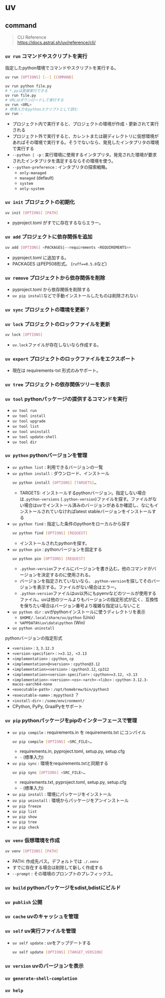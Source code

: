 # uv

## command
> CLI Reference\
> https://docs.astral.sh/uv/reference/cli/

### `uv run` コマンドやスクリプトを実行
指定したpython環境でコマンドやスクリプトを実行する。
```sh
uv run [OPTIONS] [--] [COMMAND]
```

```sh
uv run python file.py
# *.pyは直接実行できる
uv run file.py
# URLはダウンロードして実行する
uv run <URL>
# 標準入力をpythonスクリプトとして読む
uv run -
```
- プロジェクト内で実行すると、プロジェクトの環境が作成・更新されて実行される
- プロジェクト外で実行すると、カレントまたは親ディレクトリに仮想環境があればその環境で実行する。そうでないなら、発見したインタプリタの環境で実行する
- `--python | -p` : 実行環境に使用するインタプリタ。発見された環境が要求されたインタプリタを満足するならその環境を使う。
- `--python-preference` : インタプリタの探索戦略。  
  - `only-managed`
  - `managed` (default)
  - `system`
  - `only-system`

### `uv init` プロジェクトの初期化
```sh
uv init [OPTIONS] [PATH]
```
- pyproject.toml がすでに存在するならエラー。

### `uv add` プロジェクトに依存関係を追加
```sh
uv add [OPTIONS] <PACKAGES|--requirements <REQUIREMENTS>>
```
- pyproject.toml に追加する。
- PACKAGES はPEP508形式。 (`ruff==0.5.0`など)

### `uv remove` プロジェクトから依存関係を削除
- pyproject.toml から依存関係を削除する
- `uv pip install`などで手動インストールしたものは削除されない

### `uv sync` プロジェクトの環境を更新？
### `uv lock` プロジェクトのロックファイルを更新
```sh
uv lock [OPTIONS]
```
- `uv.lock`ファイルが存在しないなら作成する。

### `uv export` プロジェクトのロックファイルをエクスポート
- 現在は requirements-txt 形式のみサポート。

### `uv tree` プロジェクトの依存関係ツリーを表示
### `uv tool` pythonパッケージの提供するコマンドを実行
- `uv tool run`
- `uv tool install`
- `uv tool upgrade`
- `uv tool list`
- `uv tool uninstall`
- `uv tool update-shell`
- `uv tool dir`

### `uv python` pythonバージョンを管理
- `uv python list` : 利用できるバージョンの一覧
- `uv python install` : ダウンロード、インストール
    ```sh
    uv python install [OPTIONS] [TARGETS]…
    ```
    - TARGETS: インストールするpythonバージョン。指定しない場合は`.python-versions` (`.python-version`)ファイルを探す。ファイルがない場合はuvでインストール済みのバージョンがあるか確認し、なにもインストールされていなければlatest stableバージョンをインストールする
- `uv python find` : 指定した条件のpythonをローカルから探す
    ```sh
    uv python find [OPTIONS] [REQUEST]
    ```
    - インストールされたpythonを探す。
- `uv python pin` : pythonバージョンを固定する
    ```sh
    uv python pin [OPTIONS] [REQUEST]
    ```
    - `.python-version`ファイルにバージョンを書き込む。他のコマンドがバージョンを決定するのに使用される。
    - バージョンを指定されていないなら、`.python-version`を探してそのバージョンを表示する。ファイルがない場合はエラー。
    - `.python-version`ファイルはuv以外にもpyenvなどのツールが使用するファイル。uvは他のツールよりもバージョンの指定形式が広く、互換性を保ちたい場合はバージョン番号より複雑な指定はしないこと
- `uv python dir` : uvがpythonインストールに使うディレクトリを表示
  - `$HOME/.local/share/uv/python` (Unix)
  - `%APPDATA%\uv\data\python` (Win)
- `uv python uninstall`

pythonバージョンの指定形式
- `<version>` : `3`, `3.12.3`
- `<version-specifier>` : `>=3.12, <3.13`
- `<implementation>` : `cpython`, `cp`
- `<implementation>@<version>` : `cpython@3.12`
- `<implementation><version>` : `cpython3.12`, `cp312`
- `<implementation><version-specifier>` : `cpython>=3.12, <3.13`
- `<implementation>-<version>-<os>-<arch>-<libc>` : `cpython-3.12.3-macos-aarch64-none`
- `<executable-path>` : `/opt/homebrew/bin/python3`
- `<executable-name>` : `mypython3` ？
- `<install-dir>` : `/some/environment/`
- CPython, PyPy, GraalPyをサポート

### `uv pip` pythonパッケージをpipのインターフェースで管理
- `uv pip compile` : requirements.in を requirements.txt にコンパイル
    ```sh
    uv pip compile [OPTIONS] <SRC_FILE>…
    ```
    - requirements.in, pyproject.toml, setup.py, setup.cfg
    - `-` (標準入力)
- `uv pip sync` : 環境をrequirements.txtと同期する
    ```sh
    uv pip sync [OPTIONS] <SRC_FILE>…
    ```
    - requirements.txt, pyproject.toml, setup.py, setup.cfg
    - `-` (標準入力)
- `uv pip install` : 環境にパッケージをインストール
- `uv pip uninstall` : 環境からパッケージをアンインストール
- `uv pip freeze`
- `uv pip list`
- `uv pip show`
- `uv pip tree` 
- `uv pip check`

### `uv venv` 仮想環境を作成
  ```sh
  uv venv [OPTIONS] [PATH]
  ```
  - PATH: 作成先パス。デフォルトでは `./.venv`
  - すでに存在する場合は削除して新しく作成する
  - `--prompt` : その環境のプロンプトのプレフィックス。

### `uv build` pythonパッケージをsdist,bdistにビルド

### `uv publish` 公開

### `uv cache` uvのキャッシュを管理

### `uv self` uv実行ファイルを管理
- `uv self update` : uvをアップデートする
    ```sh
    uv self update [OPTIONS] [TARGET_VERSION]
    ```

### `uv version` uvのバージョンを表示

### `uv generate-shell-completion`

### `uv help`
